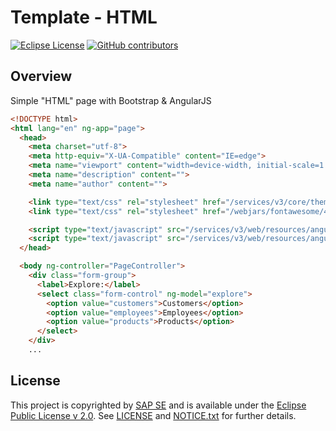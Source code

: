 # Template - HTML

[![Eclipse License](http://img.shields.io/badge/license-Eclipse-brightgreen.svg)](LICENSE)
[![GitHub contributors](https://img.shields.io/github/contributors/dirigiblelabs/template-v3-html.svg)](https://github.com/dirigiblelabs/template-v3-html/graphs/contributors)


## Overview

Simple "HTML" page with Bootstrap & AngularJS
```html
<!DOCTYPE html>
<html lang="en" ng-app="page">
  <head>
    <meta charset="utf-8">
    <meta http-equiv="X-UA-Compatible" content="IE=edge">
    <meta name="viewport" content="width=device-width, initial-scale=1.0">
    <meta name="description" content="">
    <meta name="author" content="">

    <link type="text/css" rel="stylesheet" href="/services/v3/core/theme/bootstrap.min.css">
    <link type="text/css" rel="stylesheet" href="/webjars/fontawesome/4.7.0/css/font-awesome.min.css">

    <script type="text/javascript" src="/services/v3/web/resources/angular/1.4.7/angular.min.js"></script>
    <script type="text/javascript" src="/services/v3/web/resources/angular/1.4.7/angular-resource.min.js"></script>
  </head>

  <body ng-controller="PageController">
    <div class="form-group">
      <label>Explore:</label>
      <select class="form-control" ng-model="explore">
        <option value="customers">Customers</option>
        <option value="employees">Employees</option>
        <option value="products">Products</option>
      </select>
    </div>
    ...
```


## License

This project is copyrighted by [SAP SE](http://www.sap.com/) and is available under the [Eclipse Public License v 2.0](https://www.eclipse.org/legal/epl-v20.html). See [LICENSE](LICENSE) and [NOTICE.txt](NOTICE.txt) for further details.
